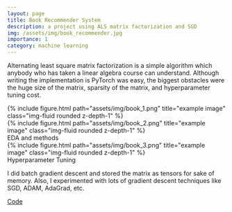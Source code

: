 ```yaml
---
layout: page
title: Book Recommender System
description: a project using ALS matrix factorization and SGD
img: /assets/img/book_recommender.jpg
importance: 1
category: machine learning
---
```


Alternating least square matrix factorization is a simple algorithm which anybody who has taken a linear algebra course can understand. Although writing the implementation is PyTorch was easy, the biggest obstacles were the huge size of the matrix, sparsity of the matrix, and hyperparameter tuning cost.


<div class="row">
    <div class="col-sm mt-3 mt-md-0">
        {% include figure.html path="assets/img/book_1.png" title="example image" class="img-fluid rounded z-depth-1" %}
    </div>
    <div class="col-sm mt-3 mt-md-0">
        {% include figure.html path="assets/img/book_2.png" title="example image" class="img-fluid rounded z-depth-1" %}
    </div>
</div>
<div class="caption">
    EDA and methods
</div>
<div class="row">
    <div class="col-sm mt-3 mt-md-0">
        {% include figure.html path="assets/img/book_3.png" title="example image" class="img-fluid rounded z-depth-1" %}
    </div>
</div>
<div class="caption">
    Hyperparameter Tuning 
</div>

I did batch gradient descent and stored the matrix as tensors for sake of memory. Also, I experimented with lots of gradient descent techniques like SGD, ADAM, AdaGrad, etc. 

[Code](https://github.com/AImeetsAG/Book-Recommender--Matrix-Factorization-with-ASGD)



